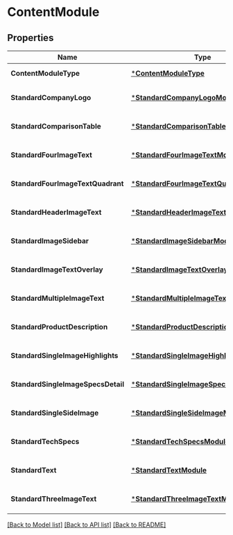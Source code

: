 # ContentModule

## Properties
Name | Type | Description | Notes
------------ | ------------- | ------------- | -------------
**ContentModuleType** | [***ContentModuleType**](ContentModuleType.md) |  | [default to null]
**StandardCompanyLogo** | [***StandardCompanyLogoModule**](StandardCompanyLogoModule.md) |  | [optional] [default to null]
**StandardComparisonTable** | [***StandardComparisonTableModule**](StandardComparisonTableModule.md) |  | [optional] [default to null]
**StandardFourImageText** | [***StandardFourImageTextModule**](StandardFourImageTextModule.md) |  | [optional] [default to null]
**StandardFourImageTextQuadrant** | [***StandardFourImageTextQuadrantModule**](StandardFourImageTextQuadrantModule.md) |  | [optional] [default to null]
**StandardHeaderImageText** | [***StandardHeaderImageTextModule**](StandardHeaderImageTextModule.md) |  | [optional] [default to null]
**StandardImageSidebar** | [***StandardImageSidebarModule**](StandardImageSidebarModule.md) |  | [optional] [default to null]
**StandardImageTextOverlay** | [***StandardImageTextOverlayModule**](StandardImageTextOverlayModule.md) |  | [optional] [default to null]
**StandardMultipleImageText** | [***StandardMultipleImageTextModule**](StandardMultipleImageTextModule.md) |  | [optional] [default to null]
**StandardProductDescription** | [***StandardProductDescriptionModule**](StandardProductDescriptionModule.md) |  | [optional] [default to null]
**StandardSingleImageHighlights** | [***StandardSingleImageHighlightsModule**](StandardSingleImageHighlightsModule.md) |  | [optional] [default to null]
**StandardSingleImageSpecsDetail** | [***StandardSingleImageSpecsDetailModule**](StandardSingleImageSpecsDetailModule.md) |  | [optional] [default to null]
**StandardSingleSideImage** | [***StandardSingleSideImageModule**](StandardSingleSideImageModule.md) |  | [optional] [default to null]
**StandardTechSpecs** | [***StandardTechSpecsModule**](StandardTechSpecsModule.md) |  | [optional] [default to null]
**StandardText** | [***StandardTextModule**](StandardTextModule.md) |  | [optional] [default to null]
**StandardThreeImageText** | [***StandardThreeImageTextModule**](StandardThreeImageTextModule.md) |  | [optional] [default to null]

[[Back to Model list]](../README.md#documentation-for-models) [[Back to API list]](../README.md#documentation-for-api-endpoints) [[Back to README]](../README.md)


